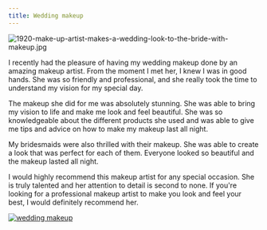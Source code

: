 ```yaml
---
title: Wedding makeup
---
```


![1920-make-up-artist-makes-a-wedding-look-to-the-bride-with-makeup.jpg](/1920-make-up-artist-makes-a-wedding-look-to-the-bride-with-makeup.jpg)

I recently had the pleasure of having my wedding makeup done by an amazing makeup artist. From the moment I met her, I knew I was in good hands. She was so friendly and professional, and she really took the time to understand my vision for my special day.

The makeup she did for me was absolutely stunning. She was able to bring my vision to life and make me look and feel beautiful. She was so knowledgeable about the different products she used and was able to give me tips and advice on how to make my makeup last all night.

My bridesmaids were also thrilled with their makeup. She was able to create a look that was perfect for each of them. Everyone looked so beautiful and the makeup lasted all night.

I would highly recommend this makeup artist for any special occasion. She is truly talented and her attention to detail is second to none. If you're looking for a professional makeup artist to make you look and feel your best, I would definitely recommend her.

[![wedding makeup](<https://dabuttonfactory.com/button.png?t=CHECK+SERVICE&f=Noto+Sans-Bold&ts=26&tc=fff&hp=45&vp=20&c=11&bgt=unicolored&bgc=4bd42f>)](<https://londonexpertfinder.com/link>)